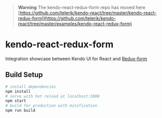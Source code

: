 > **Warning** 
> The kendo-react-redux-form repo has moved here [https://github.com/telerik/kendo-react/tree/master/kendo-react-redux-form](https://github.com/telerik/kendo-react/tree/master/examples/kendo-react-redux-form)
> 
# kendo-react-redux-form
Integration showcase between Kendo UI for React and [Redux-form](https://redux-form.com/7.3.0/)

## Build Setup


```bash
# install dependencies
npm install
# serve with hot reload at localhost:3000
npm start
# build for production with minification
npm run build
